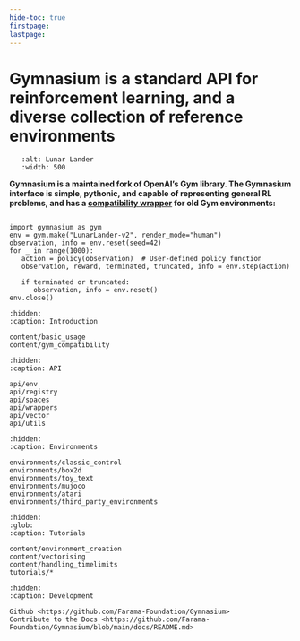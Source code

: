 ```yaml
---
hide-toc: true
firstpage:
lastpage:
---
```


# Gymnasium is a standard API for reinforcement learning, and a diverse collection of reference environments


```{figure} _static/videos/box2d/lunar_lander_continuous.gif
   :alt: Lunar Lander
   :width: 500
```

**Gymnasium is a maintained fork of OpenAI’s Gym library. The Gymnasium interface is simple, pythonic, and capable of representing general RL problems, and has a [compatibility wrapper](content/gym_compatibility
) for old Gym environments:**

```{code-block} python

import gymnasium as gym
env = gym.make("LunarLander-v2", render_mode="human")
observation, info = env.reset(seed=42)
for _ in range(1000):
   action = policy(observation)  # User-defined policy function
   observation, reward, terminated, truncated, info = env.step(action)

   if terminated or truncated:
      observation, info = env.reset()
env.close()
```

```{toctree}
:hidden:
:caption: Introduction

content/basic_usage
content/gym_compatibility
```

```{toctree}
:hidden:
:caption: API

api/env
api/registry
api/spaces
api/wrappers
api/vector
api/utils
```

```{toctree}
:hidden:
:caption: Environments

environments/classic_control
environments/box2d
environments/toy_text
environments/mujoco
environments/atari
environments/third_party_environments
```

```{toctree}
:hidden:
:glob:
:caption: Tutorials

content/environment_creation
content/vectorising
content/handling_timelimits
tutorials/*
```

```{toctree}
:hidden:
:caption: Development

Github <https://github.com/Farama-Foundation/Gymnasium>
Contribute to the Docs <https://github.com/Farama-Foundation/Gymnasium/blob/main/docs/README.md>
```
